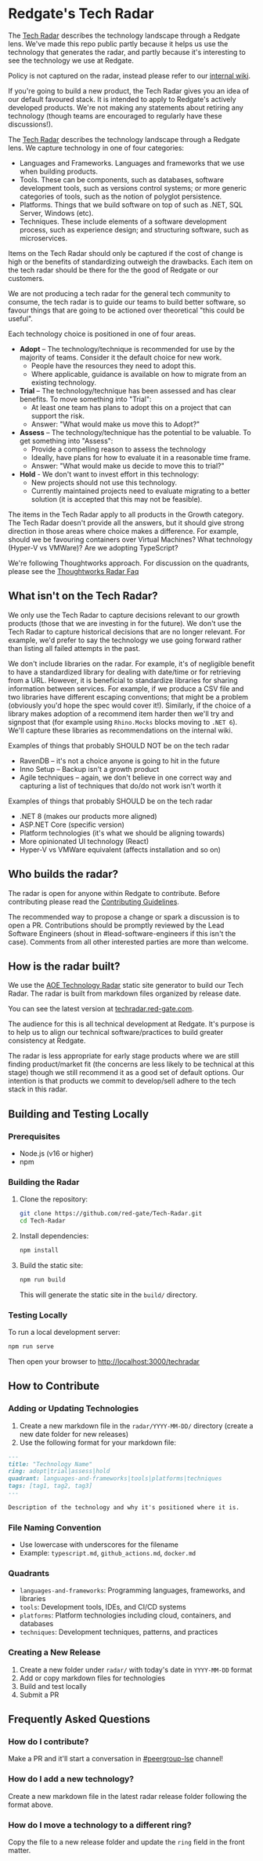 # Redgate's Tech Radar

The [Tech Radar](https://techradar.red-gate.com) describes the technology landscape through a Redgate lens. We've made this repo public partly because it helps us use the technology that generates the radar, and partly because it's interesting to see the technology we use at Redgate.

Policy is not captured on the radar, instead please refer to our [internal wiki](https://info.red-gate.com/display/PD/Policies).

If you're going to build a new product, the Tech Radar gives you an idea of our default favoured stack. It is intended to apply to Redgate's actively developed products. We're not making any statements about retiring any technology (though teams are encouraged to regularly have these discussions!).

The [Tech Radar](https://techradar.red-gate.com) describes the technology landscape through a Redgate lens.  We capture technology in one of four categories:
* Languages and Frameworks. Languages and frameworks that we use when building products.
* Tools. These can be components, such as databases, software development tools, such as versions control systems; or more generic categories of tools, such as the notion of polyglot persistence.
* Platforms. Things that we build software on top of such as .NET, SQL Server, Windows (etc).
* Techniques. These include elements of a software development process, such as experience design; and structuring software, such as microservices.

Items on the Tech Radar should only be captured if the cost of change is high or the benefits of standardizing outweigh the drawbacks. Each item on the tech radar should be there for the the good of Redgate or our customers. 

We are not producing a tech radar for the general tech community to consume, the tech radar is to guide our teams to build better software, so favour things that are going to be actioned over theoretical "this could be useful".

Each technology choice is positioned in one of four areas.
* **Adopt** – The technology/technique is recommended for use by the majority of teams. Consider it the default choice for new work.
  * People have the resources they need to adopt this. 
  * Where applicable, guidance is available on how to migrate from an existing technology.
* **Trial** – The technology/technique has been assessed and has clear benefits. To move something into "Trial": 
  * At least one team has plans to adopt this on a project that can support the risk.
  * Answer: "What would make us move this to Adopt?"
* **Assess** – The technology/technique has the potential to be valuable. To get something into "Assess":
  * Provide a compelling reason to assess the technology
  * Ideally, have plans for how to evaluate it in a reasonable time frame. 
  * Answer: "What would make us decide to move this to trial?"
* **Hold** - We don't want to invest effort in this technology:
  * New projects should not use this technology.
  * Currently maintained projects need to evaluate migrating to a better solution (it is accepted that this may not be feasible).

The items in the Tech Radar apply to all products in the Growth category. The Tech Radar doesn't provide all the answers, but it should give strong direction in those areas where choice makes a difference. For example, should we be favouring containers over Virtual Machines? What technology (Hyper-V vs VMWare)? Are we adopting TypeScript?

We're following Thoughtworks approach. For discussion on the quadrants, please see the [Thoughtworks Radar Faq](https://www.thoughtworks.com/radar/faq)

## What isn't on the Tech Radar?
We only use the Tech Radar to capture decisions relevant to our growth products (those that we are investing in for the future). We don't use the Tech Radar to capture historical decisions that are no longer relevant. For example, we'd prefer to say the technology we use going forward rather than listing all failed attempts in the past.

We don't include libraries on the radar. For example, it's of negligible benefit to have a standardized library for dealing with date/time or for retrieving from a URL. However, it is beneficial to standardize libraries for sharing information between services. For example, if we produce a CSV file and two libraries have different escaping conventions; that might be a problem (obviously you'd hope the spec would cover it!). Similarly, if the choice of a library makes adoption of a recommend item harder then we'll try and signpost that (for example using `Rhino.Mocks` blocks moving to `.NET 6`). We'll capture these libraries as recommendations on the internal wiki.

Examples of things that probably SHOULD NOT be on the tech radar
* RavenDB – it's not a choice anyone is going to hit in the future
* Inno Setup – Backup isn't a growth product
* Agile techniques – again, we don't believe in one correct way and capturing a list of techniques that do/do not work isn't worth it

Examples of things that probably SHOULD be on the tech radar
* .NET 8 (makes our products more aligned)
* ASP.NET Core (specific version)
* Platform technologies (it's what we should be aligning towards)
* More opinionated UI technology (React)
* Hyper-V vs VMWare equivalent (affects installation and so on)

## Who builds the radar?

The radar is open for anyone within Redgate to contribute. Before contributing please read the [Contributing Guidelines](.github/CONTRIBUTING.md).

The recommended way to propose a change or spark a discussion is to open a PR. Contributions should be promptly reviewed by the Lead Software Engineers (shout in #lead-software-engineers if this isn't the case). Comments from all other interested parties are more than welcome.

## How is the radar built?

We use the [AOE Technology Radar](https://github.com/AOEpeople/aoe_technology_radar) static site generator to build our Tech Radar. The radar is built from markdown files organized by release date.

You can see the latest version at [techradar.red-gate.com](http://techradar.red-gate.com).

The audience for this is all technical development at Redgate. It's purpose is to help us to align our technical software/practices to build greater consistency at Redgate. 

The radar is less appropriate for early stage products where we are still finding product/market fit (the concerns are less likely to be technical at this stage) though we still recommend it as a good set of default options. Our intention is that products we commit to develop/sell adhere to the tech stack in this radar.

## Building and Testing Locally

### Prerequisites
- Node.js (v16 or higher)
- npm

### Building the Radar

1. Clone the repository:
   ```bash
   git clone https://github.com/red-gate/Tech-Radar.git
   cd Tech-Radar
   ```

2. Install dependencies:
   ```bash
   npm install
   ```

3. Build the static site:
   ```bash
   npm run build
   ```
   This will generate the static site in the `build/` directory.

### Testing Locally

To run a local development server:
```bash
npm run serve
```

Then open your browser to [http://localhost:3000/techradar](http://localhost:3000/techradar)

## How to Contribute

### Adding or Updating Technologies

1. Create a new markdown file in the `radar/YYYY-MM-DD/` directory (create a new date folder for new releases)
2. Use the following format for your markdown file:

```markdown
---
title: "Technology Name"
ring: adopt|trial|assess|hold
quadrant: languages-and-frameworks|tools|platforms|techniques
tags: [tag1, tag2, tag3]
---

Description of the technology and why it's positioned where it is.
```

### File Naming Convention
- Use lowercase with underscores for the filename
- Example: `typescript.md`, `github_actions.md`, `docker.md`

### Quadrants
- `languages-and-frameworks`: Programming languages, frameworks, and libraries
- `tools`: Development tools, IDEs, and CI/CD systems
- `platforms`: Platform technologies including cloud, containers, and databases
- `techniques`: Development techniques, patterns, and practices

### Creating a New Release

1. Create a new folder under `radar/` with today's date in `YYYY-MM-DD` format
2. Add or copy markdown files for technologies
3. Build and test locally
4. Submit a PR

## Frequently Asked Questions

### How do I contribute?
Make a PR and it'll start a conversation in [#peergroup-lse](https://redgate.slack.com/archives/CN39BHZUK) channel!

### How do I add a new technology?
Create a new markdown file in the latest radar release folder following the format above.

### How do I move a technology to a different ring?
Copy the file to a new release folder and update the `ring` field in the front matter.
